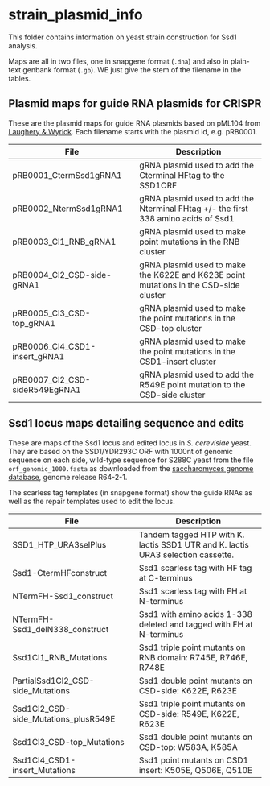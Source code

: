 # strain_plasmid_info

This folder contains information on yeast strain construction for Ssd1 analysis.

Maps are all in two files, one in snapgene format (`.dna`) and also in plain-text genbank format (`.gb`).
WE just give the stem of the filename in the tables.

## Plasmid maps for guide RNA plasmids for CRISPR

These are the plasmid maps for guide RNA plasmids based on pML104 from [Laughery & Wyrick](https://doi.org/10.1002/cpmb.110).
Each filename starts with the plasmid id, e.g. pRB0001.


| File | Description |
|-|-|
| pRB0001_CtermSsd1gRNA1 | gRNA plasmid used to add the  Cterminal HFtag to the  SSD1ORF  |
| pRB0002_NtermSsd1gRNA1 | gRNA plasmid used to add the Nterminal FHtag +/- the first 338 amino acids of Ssd1 |
| pRB0003_Cl1_RNB_gRNA1 | gRNA plasmid used to make point mutations in the RNB cluster |
| pRB0004_Cl2_CSD-side-gRNA1 | gRNA plasmid used to make the K622E and K623E point mutations in the CSD-side cluster |
| pRB0005_Cl3_CSD-top_gRNA1 | gRNA plasmid used to make the point mutations in the CSD-top cluster |
| pRB0006_Cl4_CSD1-insert_gRNA1 | gRNA plasmid used to make the point mutations in the CSD1-insert cluster |
| pRB0007_Cl2_CSD-sideR549EgRNA1 | gRNA plasmid used to add the R549E point mutation to the CSD-side cluster |


## Ssd1 locus maps detailing sequence and edits

These are maps of the Ssd1 locus and edited locus in _S. cerevisiae_ yeast.
They are based on the SSD1/YDR293C ORF with 1000nt of genomic sequence on each side, wild-type sequence for S288C yeast from the file `orf_genomic_1000.fasta` as downloaded from the [saccharomyces genome database](https://www.yeastgenome.org/), genome release R64-2-1.

The scarless tag templates (in snapgene format) show the guide RNAs as well as the repair templates used to edit the locus.

| File | Description
|-|-|
| SSD1_HTP_URA3selPlus | Tandem tagged HTP with K. lactis SSD1 UTR and K. lactis URA3 selection cassette. |
| Ssd1-CtermHFconstruct | Ssd1 scarless tag with HF tag at C-terminus |
| NTermFH-Ssd1_construct | Ssd1 scarless tag with FH at N-terminus |
| NTermFH-Ssd1_delN338_construct | Ssd1 with amino acids 1-338 deleted and tagged with FH at N-terminus |
| Ssd1Cl1_RNB_Mutations | Ssd1 triple point mutants on RNB domain: R745E, R746E, R748E |
| PartialSsd1Cl2_CSD-side_Mutations | Ssd1 double point mutants on CSD-side: K622E, R623E  |
| Ssd1Cl2_CSD-side_Mutations_plusR549E | Ssd1 triple point mutants on CSD-side: R549E, K622E, R623E |
| Ssd1Cl3_CSD-top_Mutations | Ssd1 double point mutants on CSD-top: W583A, K585A |
| Ssd1Cl4_CSD1-insert_Mutations | Ssd1 point mutants on CSD1 insert: K505E, Q506E, Q510E |
